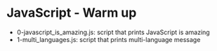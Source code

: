 # JavaScript - Warm up
* 0-javascript_is_amazing.js: script that prints JavaScript is amazing
* 1-multi_languages.js: script that prints multi-language message
